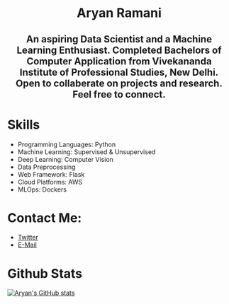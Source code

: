 # <div align='center'>Aryan Ramani </div>
## <div align='center'> An aspiring Data Scientist and a Machine Learning Enthusiast. Completed Bachelors of Computer Application from Vivekananda Institute of Professional Studies, New Delhi. Open to collaberate on projects and research. Feel free to connect. </div>


# Skills
* Programming Languages: Python
* Machine Learning: Supervised & Unsupervised
* Deep Learning: Computer Vision
* Data Preprocessing
* Web Framework: Flask
* Cloud Platforms: AWS
* MLOps: Dockers

# Contact Me:
* [Twitter](https://twitter.com/notaryanramani)
* [E-Mail](mailto:aryanramani67@gmail.com)

# Github Stats
[![Aryan's GitHub stats](https://github-readme-stats.vercel.app/api?username=notaryanramani&theme=dark&show_icons=true)](https://github.com/NotAryanRamani)

<!---
NotAryanRamani/NotAryanRamani is a ✨ special ✨ repository because its `README.md` (this file) appears on your GitHub profile.
You can click the Preview link to take a look at your changes.
--->
